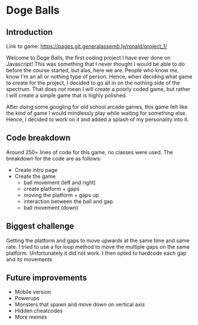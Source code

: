 # Doge Balls

## Introduction

Link to game: https://pages.git.generalassemb.ly/ronald/project_1/

Welcome to Doge Balls, the first coding project I have ever done on Javascript! This was something that I never thought I would be able to do before the course started, but alas, here we are. People who know me, know I'm an all or nothing type of person. Hence, when deciding what game to create for the project, I decided to go all in on the nothing side of the spectrum. That does not mean I will create a poorly coded game, but rather I will create a simple game that is highly polished. 

After doing some googling for old school arcade games, this game felt like the kind of game I would mindlessly play while waiting for something else. Hence, I decided to work on it and added a splash of my personality into it.

## Code breakdown
Around 250+ lines of code for this game, no classes were used. The breakdown for the code are as follows:
- Create intro page
- Create the game
    - ball movement (left and right)
    - create platform + gaps
    - moving the platform + gaps up
    - interaction between the ball and gap
    - ball movement (down)
    
## Biggest challenge
Getting the platform and gaps to move upwards at the same time and same rate. I tried to use a for loop method to move the multiple gaps on the same platform. Unfortunately it did not work. I then opted to hardcode each gap and its movements
    
## Future improvements
- Mobile version
- Powerups
- Monsters that spawn and move down on vertical axis
- Hidden cheatcodes
- More memes


